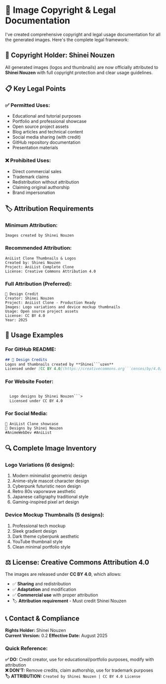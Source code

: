 # 📄 Image Copyright & Legal Documentation

I've created comprehensive copyright and legal usage documentation for all the generated images. Here's the complete legal framework:

## 🎨 **Copyright Holder: Shinei Nouzen**

All generated images (logos and thumbnails) are now officially attributed to **Shinei Nouzen** with full copyright protection and clear usage guidelines.

## 📋 **Key Legal Points**

### **✅ Permitted Uses:**
- Educational and tutorial purposes
- Portfolio and professional showcase
- Open source project assets
- Blog articles and technical content
- Social media sharing (with credit)
- GitHub repository documentation
- Presentation materials

### **❌ Prohibited Uses:**
- Direct commercial sales
- Trademark claims
- Redistribution without attribution
- Claiming original authorship
- Brand impersonation

## 🏷️ **Attribution Requirements**

### **Minimum Attribution:**
```
Images created by Shinei Nouzen
```

### **Recommended Attribution:**
```
AniList Clone Thumbnails & Logos
Created by: Shinei Nouzen
Project: AniList Complete Clone
License: Creative Commons Attribution 4.0
```

### **Full Attribution (Preferred):**
```
🎨 Design Credit
Creator: Shinei Nouzen
Project: AniList Clone - Production Ready
Images: Logo variations and device mockup thumbnails
Usage: Open source project assets
License: CC BY 4.0
Year: 2025
```

## 📱 **Usage Examples**

### **For GitHub README:**
```markdown
## 🎨 Design Credits
Logos and thumbnails created by **Shinei```uzen**  
Licensed under [CC BY 4.0](https://creativecommons.org```censes/by/4.0/)
```

### **For Website Footer:**
```html

  Logo designs by Shinei Nouzen```>
  Licensed under CC BY 4.0

```

### **For Social Media:**
```
🎌 AniList Clone showcase
🎨 Designs by Shinei Nouzen
#AnimeWebDev #AniList
```

## 🔍 **Complete Image Inventory**

### **Logo Variations (6 designs):**
1. Modern minimalist geometric design
2. Anime-style mascot character design  
3. Cyberpunk futuristic neon design
4. Retro 80s vaporwave aesthetic
5. Japanese calligraphy traditional style
6. Gaming-inspired pixel art design

### **Device Mockup Thumbnails (5 designs):**
1. Professional tech mockup
2. Sleek gradient design
3. Dark theme cyberpunk aesthetic
4. YouTube thumbnail style
5. Clean minimal portfolio style

## ⚖️ **License: Creative Commons Attribution 4.0**

The images are released under **CC BY 4.0**, which allows:
- ✅ **Sharing** and redistribution
- ✅ **Adaptation** and modification
- ✅ **Commercial use** with proper attribution
- 🏷️ **Attribution requirement** - Must credit Shinei Nouzen

## 📞 **Contact & Compliance**

**Rights Holder:** Shinei Nouzen  
**Current Version:** 0.2 
**Effective Date:** August 2025

### **Quick Reference:**
**✅ DO:** Credit creator, use for educational/portfolio purposes, modify with attribution  
**❌ DON'T:** Remove credits, claim authorship, use for trademark purposes  
**🏷️ ATTRIBUTION:** `Created by Shinei Nouzen | CC BY 4.0 License`
